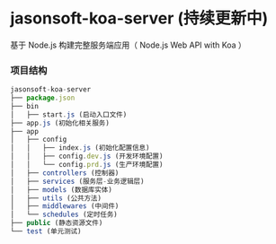 jasonsoft-koa-server (持续更新中)
=================
基于 Node.js 构建完整服务端应用（ Node.js Web API with Koa ）

### 项目结构
```javascript
jasonsoft-koa-server
├── package.json
├── bin
│   ├── start.js (启动入口文件)
├── app.js (初始化相关服务)
├── app
│   ├── config
│   │   ├── index.js (初始化配置信息)
│   │   ├── config.dev.js (开发环境配置)
│   │   └── config.prd.js (生产环境配置)
│   ├── controllers (控制器)
│   ├── services (服务层-业务逻辑层)
│   ├── models (数据库实体)
│   ├── utils (公共方法)
│   ├── middlewares (中间件)
│   └── schedules (定时任务)
├── public (静态资源文件)
└── test (单元测试)
```